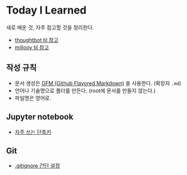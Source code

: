 # Today I Learned

새로 배운 것, 자주 참고할 것을 정리한다.
- [thoughtbot til 참고](https://github.com/thoughtbot/til)
- [millooy til 참고](https://github.com/milooy/TIL)

## 작성 규칙
- 문서 생성은 [GFM (Github Flavored Markdown)](https://help.github.com/articles/github-flavored-markdown/) 을 사용한다. (확장자 `.md`)
- 언어나 기술명으로 폴더를 만든다. (root에 문서를 만들지 않는다.)
- 파일명은 영어로.

## Jupyter notebook
- [자주 쓰는 단축키](https://github.com/zeggoo/TIL/blob/master/Jupyter%20notebook/Jupyter_notebook_shortcuts.md)

## Git
- [.gitignore 간단 설정](https://github.com/zeggoo/TIL/blob/master/git/gitignore.md)
